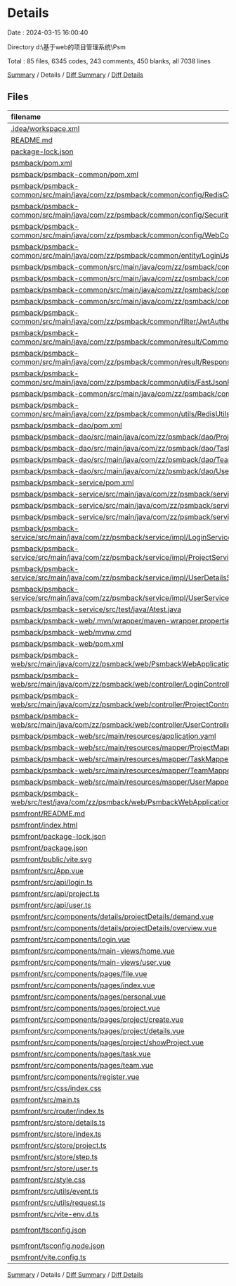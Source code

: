 # Details

Date : 2024-03-15 16:00:40

Directory d:\\基于web的项目管理系统\\Psm

Total : 85 files,  6345 codes, 243 comments, 450 blanks, all 7038 lines

[Summary](results.md) / Details / [Diff Summary](diff.md) / [Diff Details](diff-details.md)

## Files
| filename | language | code | comment | blank | total |
| :--- | :--- | ---: | ---: | ---: | ---: |
| [.idea/workspace.xml](/.idea/workspace.xml) | XML | 78 | 0 | 0 | 78 |
| [README.md](/README.md) | Markdown | 3 | 0 | 0 | 3 |
| [package-lock.json](/package-lock.json) | JSON | 6 | 0 | 1 | 7 |
| [psmback/pom.xml](/psmback/pom.xml) | XML | 80 | 0 | 5 | 85 |
| [psmback/psmback-common/pom.xml](/psmback/psmback-common/pom.xml) | XML | 85 | 3 | 2 | 90 |
| [psmback/psmback-common/src/main/java/com/zz/psmback/common/config/RedisConfig.java](/psmback/psmback-common/src/main/java/com/zz/psmback/common/config/RedisConfig.java) | Java | 24 | 3 | 5 | 32 |
| [psmback/psmback-common/src/main/java/com/zz/psmback/common/config/SecurityConfig.java](/psmback/psmback-common/src/main/java/com/zz/psmback/common/config/SecurityConfig.java) | Java | 38 | 0 | 3 | 41 |
| [psmback/psmback-common/src/main/java/com/zz/psmback/common/config/WebConfig.java](/psmback/psmback-common/src/main/java/com/zz/psmback/common/config/WebConfig.java) | Java | 15 | 12 | 2 | 29 |
| [psmback/psmback-common/src/main/java/com/zz/psmback/common/entity/LoginUser.java](/psmback/psmback-common/src/main/java/com/zz/psmback/common/entity/LoginUser.java) | Java | 50 | 0 | 9 | 59 |
| [psmback/psmback-common/src/main/java/com/zz/psmback/common/entity/Project.java](/psmback/psmback-common/src/main/java/com/zz/psmback/common/entity/Project.java) | Java | 15 | 0 | 3 | 18 |
| [psmback/psmback-common/src/main/java/com/zz/psmback/common/entity/Task.java](/psmback/psmback-common/src/main/java/com/zz/psmback/common/entity/Task.java) | Java | 15 | 0 | 3 | 18 |
| [psmback/psmback-common/src/main/java/com/zz/psmback/common/entity/Team.java](/psmback/psmback-common/src/main/java/com/zz/psmback/common/entity/Team.java) | Java | 19 | 0 | 3 | 22 |
| [psmback/psmback-common/src/main/java/com/zz/psmback/common/entity/User.java](/psmback/psmback-common/src/main/java/com/zz/psmback/common/entity/User.java) | Java | 19 | 4 | 5 | 28 |
| [psmback/psmback-common/src/main/java/com/zz/psmback/common/filter/JwtAuthenticationTokenFilter.java](/psmback/psmback-common/src/main/java/com/zz/psmback/common/filter/JwtAuthenticationTokenFilter.java) | Java | 42 | 5 | 5 | 52 |
| [psmback/psmback-common/src/main/java/com/zz/psmback/common/result/CommonResult.java](/psmback/psmback-common/src/main/java/com/zz/psmback/common/result/CommonResult.java) | Java | 26 | 23 | 4 | 53 |
| [psmback/psmback-common/src/main/java/com/zz/psmback/common/result/ResponseCode.java](/psmback/psmback-common/src/main/java/com/zz/psmback/common/result/ResponseCode.java) | Java | 29 | 6 | 4 | 39 |
| [psmback/psmback-common/src/main/java/com/zz/psmback/common/utils/FastJsonRedisSerializer.java](/psmback/psmback-common/src/main/java/com/zz/psmback/common/utils/FastJsonRedisSerializer.java) | Java | 44 | 36 | 15 | 95 |
| [psmback/psmback-common/src/main/java/com/zz/psmback/common/utils/JwtUtils.java](/psmback/psmback-common/src/main/java/com/zz/psmback/common/utils/JwtUtils.java) | Java | 32 | 3 | 3 | 38 |
| [psmback/psmback-common/src/main/java/com/zz/psmback/common/utils/RedisUtils.java](/psmback/psmback-common/src/main/java/com/zz/psmback/common/utils/RedisUtils.java) | Java | 70 | 21 | 6 | 97 |
| [psmback/psmback-dao/pom.xml](/psmback/psmback-dao/pom.xml) | XML | 22 | 0 | 2 | 24 |
| [psmback/psmback-dao/src/main/java/com/zz/psmback/dao/ProjectDao.java](/psmback/psmback-dao/src/main/java/com/zz/psmback/dao/ProjectDao.java) | Java | 9 | 0 | 4 | 13 |
| [psmback/psmback-dao/src/main/java/com/zz/psmback/dao/TaskDao.java](/psmback/psmback-dao/src/main/java/com/zz/psmback/dao/TaskDao.java) | Java | 7 | 0 | 3 | 10 |
| [psmback/psmback-dao/src/main/java/com/zz/psmback/dao/TeamDao.java](/psmback/psmback-dao/src/main/java/com/zz/psmback/dao/TeamDao.java) | Java | 7 | 0 | 3 | 10 |
| [psmback/psmback-dao/src/main/java/com/zz/psmback/dao/UserDao.java](/psmback/psmback-dao/src/main/java/com/zz/psmback/dao/UserDao.java) | Java | 8 | 0 | 4 | 12 |
| [psmback/psmback-service/pom.xml](/psmback/psmback-service/pom.xml) | XML | 31 | 0 | 4 | 35 |
| [psmback/psmback-service/src/main/java/com/zz/psmback/service/LoginService.java](/psmback/psmback-service/src/main/java/com/zz/psmback/service/LoginService.java) | Java | 9 | 0 | 4 | 13 |
| [psmback/psmback-service/src/main/java/com/zz/psmback/service/ProjectService.java](/psmback/psmback-service/src/main/java/com/zz/psmback/service/ProjectService.java) | Java | 8 | 0 | 3 | 11 |
| [psmback/psmback-service/src/main/java/com/zz/psmback/service/UserService.java](/psmback/psmback-service/src/main/java/com/zz/psmback/service/UserService.java) | Java | 12 | 0 | 5 | 17 |
| [psmback/psmback-service/src/main/java/com/zz/psmback/service/impl/LoginServiceImpl.java](/psmback/psmback-service/src/main/java/com/zz/psmback/service/impl/LoginServiceImpl.java) | Java | 95 | 10 | 6 | 111 |
| [psmback/psmback-service/src/main/java/com/zz/psmback/service/impl/ProjectServiceImpl.java](/psmback/psmback-service/src/main/java/com/zz/psmback/service/impl/ProjectServiceImpl.java) | Java | 72 | 5 | 5 | 82 |
| [psmback/psmback-service/src/main/java/com/zz/psmback/service/impl/UserDetailsServiceImpl.java](/psmback/psmback-service/src/main/java/com/zz/psmback/service/impl/UserDetailsServiceImpl.java) | Java | 31 | 0 | 5 | 36 |
| [psmback/psmback-service/src/main/java/com/zz/psmback/service/impl/UserServiceImpl.java](/psmback/psmback-service/src/main/java/com/zz/psmback/service/impl/UserServiceImpl.java) | Java | 78 | 0 | 8 | 86 |
| [psmback/psmback-service/src/test/java/Atest.java](/psmback/psmback-service/src/test/java/Atest.java) | Java | 13 | 0 | 5 | 18 |
| [psmback/psmback-web/.mvn/wrapper/maven-wrapper.properties](/psmback/psmback-web/.mvn/wrapper/maven-wrapper.properties) | Properties | 2 | 0 | 1 | 3 |
| [psmback/psmback-web/mvnw.cmd](/psmback/psmback-web/mvnw.cmd) | Batch | 118 | 51 | 37 | 206 |
| [psmback/psmback-web/pom.xml](/psmback/psmback-web/pom.xml) | XML | 47 | 0 | 1 | 48 |
| [psmback/psmback-web/src/main/java/com/zz/psmback/web/PsmbackWebApplication.java](/psmback/psmback-web/src/main/java/com/zz/psmback/web/PsmbackWebApplication.java) | Java | 12 | 0 | 4 | 16 |
| [psmback/psmback-web/src/main/java/com/zz/psmback/web/controller/LoginController.java](/psmback/psmback-web/src/main/java/com/zz/psmback/web/controller/LoginController.java) | Java | 28 | 0 | 4 | 32 |
| [psmback/psmback-web/src/main/java/com/zz/psmback/web/controller/ProjectController.java](/psmback/psmback-web/src/main/java/com/zz/psmback/web/controller/ProjectController.java) | Java | 21 | 0 | 3 | 24 |
| [psmback/psmback-web/src/main/java/com/zz/psmback/web/controller/UserController.java](/psmback/psmback-web/src/main/java/com/zz/psmback/web/controller/UserController.java) | Java | 36 | 0 | 3 | 39 |
| [psmback/psmback-web/src/main/resources/application.yaml](/psmback/psmback-web/src/main/resources/application.yaml) | YAML | 26 | 1 | 11 | 38 |
| [psmback/psmback-web/src/main/resources/mapper/ProjectMapper.xml](/psmback/psmback-web/src/main/resources/mapper/ProjectMapper.xml) | XML | 13 | 0 | 1 | 14 |
| [psmback/psmback-web/src/main/resources/mapper/TaskMapper.xml](/psmback/psmback-web/src/main/resources/mapper/TaskMapper.xml) | XML | 5 | 0 | 2 | 7 |
| [psmback/psmback-web/src/main/resources/mapper/TeamMapper.xml](/psmback/psmback-web/src/main/resources/mapper/TeamMapper.xml) | XML | 5 | 0 | 2 | 7 |
| [psmback/psmback-web/src/main/resources/mapper/UserMapper.xml](/psmback/psmback-web/src/main/resources/mapper/UserMapper.xml) | XML | 5 | 0 | 2 | 7 |
| [psmback/psmback-web/src/test/java/com/zz/psmback/web/PsmbackWebApplicationTests.java](/psmback/psmback-web/src/test/java/com/zz/psmback/web/PsmbackWebApplicationTests.java) | Java | 42 | 27 | 7 | 76 |
| [psmfront/README.md](/psmfront/README.md) | Markdown | 11 | 0 | 8 | 19 |
| [psmfront/index.html](/psmfront/index.html) | HTML | 13 | 0 | 1 | 14 |
| [psmfront/package-lock.json](/psmfront/package-lock.json) | JSON | 2,851 | 0 | 1 | 2,852 |
| [psmfront/package.json](/psmfront/package.json) | JSON | 30 | 0 | 1 | 31 |
| [psmfront/public/vite.svg](/psmfront/public/vite.svg) | XML | 1 | 0 | 0 | 1 |
| [psmfront/src/App.vue](/psmfront/src/App.vue) | vue | 7 | 0 | 4 | 11 |
| [psmfront/src/api/login.ts](/psmfront/src/api/login.ts) | TypeScript | 31 | 0 | 0 | 31 |
| [psmfront/src/api/project.ts](/psmfront/src/api/project.ts) | TypeScript | 11 | 0 | 1 | 12 |
| [psmfront/src/api/user.ts](/psmfront/src/api/user.ts) | TypeScript | 37 | 1 | 2 | 40 |
| [psmfront/src/components/details/projectDetails/demand.vue](/psmfront/src/components/details/projectDetails/demand.vue) | vue | 0 | 0 | 1 | 1 |
| [psmfront/src/components/details/projectDetails/overview.vue](/psmfront/src/components/details/projectDetails/overview.vue) | vue | 0 | 0 | 1 | 1 |
| [psmfront/src/components/login.vue](/psmfront/src/components/login.vue) | vue | 216 | 0 | 34 | 250 |
| [psmfront/src/components/main-views/home.vue](/psmfront/src/components/main-views/home.vue) | vue | 172 | 0 | 32 | 204 |
| [psmfront/src/components/main-views/user.vue](/psmfront/src/components/main-views/user.vue) | vue | 185 | 0 | 16 | 201 |
| [psmfront/src/components/pages/file.vue](/psmfront/src/components/pages/file.vue) | vue | 22 | 0 | 2 | 24 |
| [psmfront/src/components/pages/index.vue](/psmfront/src/components/pages/index.vue) | vue | 13 | 0 | 3 | 16 |
| [psmfront/src/components/pages/personal.vue](/psmfront/src/components/pages/personal.vue) | vue | 314 | 0 | 33 | 347 |
| [psmfront/src/components/pages/project.vue](/psmfront/src/components/pages/project.vue) | vue | 88 | 0 | 3 | 91 |
| [psmfront/src/components/pages/project/create.vue](/psmfront/src/components/pages/project/create.vue) | vue | 124 | 0 | 10 | 134 |
| [psmfront/src/components/pages/project/details.vue](/psmfront/src/components/pages/project/details.vue) | vue | 31 | 0 | 2 | 33 |
| [psmfront/src/components/pages/project/showProject.vue](/psmfront/src/components/pages/project/showProject.vue) | vue | 91 | 0 | 9 | 100 |
| [psmfront/src/components/pages/task.vue](/psmfront/src/components/pages/task.vue) | vue | 25 | 0 | 2 | 27 |
| [psmfront/src/components/pages/team.vue](/psmfront/src/components/pages/team.vue) | vue | 25 | 0 | 2 | 27 |
| [psmfront/src/components/register.vue](/psmfront/src/components/register.vue) | vue | 157 | 0 | 19 | 176 |
| [psmfront/src/css/index.css](/psmfront/src/css/index.css) | CSS | 69 | 0 | 5 | 74 |
| [psmfront/src/main.ts](/psmfront/src/main.ts) | TypeScript | 14 | 1 | 3 | 18 |
| [psmfront/src/router/index.ts](/psmfront/src/router/index.ts) | TypeScript | 67 | 1 | 5 | 73 |
| [psmfront/src/store/details.ts](/psmfront/src/store/details.ts) | TypeScript | 10 | 0 | 0 | 10 |
| [psmfront/src/store/index.ts](/psmfront/src/store/index.ts) | TypeScript | 5 | 0 | 1 | 6 |
| [psmfront/src/store/project.ts](/psmfront/src/store/project.ts) | TypeScript | 14 | 0 | 4 | 18 |
| [psmfront/src/store/step.ts](/psmfront/src/store/step.ts) | TypeScript | 14 | 0 | 1 | 15 |
| [psmfront/src/store/user.ts](/psmfront/src/store/user.ts) | TypeScript | 28 | 0 | 3 | 31 |
| [psmfront/src/style.css](/psmfront/src/style.css) | CSS | 70 | 0 | 10 | 80 |
| [psmfront/src/utils/event.ts](/psmfront/src/utils/event.ts) | TypeScript | 3 | 1 | 2 | 6 |
| [psmfront/src/utils/request.ts](/psmfront/src/utils/request.ts) | TypeScript | 73 | 19 | 6 | 98 |
| [psmfront/src/vite-env.d.ts](/psmfront/src/vite-env.d.ts) | TypeScript | 0 | 1 | 1 | 2 |
| [psmfront/tsconfig.json](/psmfront/tsconfig.json) | JSON with Comments | 40 | 7 | 1 | 48 |
| [psmfront/tsconfig.node.json](/psmfront/tsconfig.node.json) | JSON | 11 | 0 | 2 | 13 |
| [psmfront/vite.config.ts](/psmfront/vite.config.ts) | TypeScript | 20 | 2 | 2 | 24 |

[Summary](results.md) / Details / [Diff Summary](diff.md) / [Diff Details](diff-details.md)